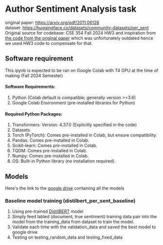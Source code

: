 # Author Sentiment Analysis task
original paper: https://arxiv.org/pdf/2011.06128   
dataset: https://huggingface.co/datasets/community-datasets/per_sent   
Original source for codebase: CSE 354 Fall 2024 HW3 and inspiration from [the code from the original paper](https://github.com/StonyBrookNLP/PerSenT/blob/main/MyBert_paragraph_document_TPU.ipynb) which was unfortunately outdated hence we used HW3 code to compensate for that.

## Software requirement
This ipynb is expected to be ran on Google Colab with T4 GPU at the time of making (Fall 2024 Semester)
#### Software Requirements:
1. Python (Colab default is compatible; generally version >=3.6)
1. Google Colab Environment (pre-installed libraries for Python)

#### Required Python Packages:
1. Transformers: Version: 4.37.0 (Explicitly specified in the code)
2. Datasets
3. Torch (PyTorch): Comes pre-installed in Colab, but ensure compatibility.
4. Pandas: Comes pre-installed in Colab.
5. Scikit-learn: Comes pre-installed in Colab.
6. TQDM: Comes pre-installed in Colab.
7. Numpy: Comes pre-installed in Colab.
8. OS: Built-in Python library (no installation required).

## Models
Here's the link to the [google drive](https://drive.google.com/drive/folders/18u13Ix8CjAzmZAZ8DlvexqzX0MMkrgVV?usp=drive_link) containing all the models

### Baseline model training (distilbert_per_sent_baseline)
1. Using pre-trained [DistilBERT](https://huggingface.co/docs/transformers/en/model_doc/distilbert) model
2. Simply feed labled (document, true sentiment) training data pair into the model from the training_data from dataset to train the model.
3. Validate each time with the validation_data and saved the best model to google drive
4. Testing on testing_random_data and testing_fixed_data


